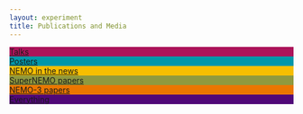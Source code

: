 ```yaml
---
layout: experiment
title: Publications and Media
---
```

<div id="beginning">
<a href="#talks">
<div class="square" style="background-color:#AC145A;" id="talks_btn">
  <div class="content">
    <div class="table">
      <div class="table-cell" >
        Talks
      </div>
    </div>
  </div>
</div>
</a>

<a href="#posters">
<div class="square" style="background-color:#0097A9;" id="poster_btn">
  <div class="content">
    <div class="table">
      <div class="table-cell">
        Posters
      </div>
    </div>
  </div>
</div>
</a>

<a href="#articles">
<div class="square" style="background-color:#F6BE00;" id="article_btn">
  <div class="content">
    <div class="table">
      <div class="table-cell">
        NEMO in the news
      </div>
    </div>
  </div>
</div>
</a>

<!-- 2nd row verticaly centered images in square columns -->
<a href="#papers">
<div class="square" style="background-color:#8F993E;" id="paper_btn">
  <div class="content">
    <div class="table">
      <div class="table-cell">
        SuperNEMO papers
      </div>
    </div>
  </div>
</div>
</a>

<a href="#nemo3">
<div class="square" style="background-color:#EA7600;" id="nemo3_btn">
  <div class="content">
    <div class="table">
      <div class="table-cell">
        NEMO-3 papers
      </div>
    </div>
  </div>
</div>
</a>
<a href="#talks">
<div class="square" style="background-color:#500778;" id="all_btn">
  <div class="content">
    <div class="table">
      <div class="table-cell">
        Everything
      </div>
    </div>
  </div>
</div>
</a>
</div>


<div id="talks" style="display:none">
<h2>Conference talks</h2>

<p>NEMO collaborators present at conferences around the world. Catch up on our progress with this archive of slides.</p>
{% assign sorted_talks = (site.data.talks | sort:"Date") | reverse %}

{% for talk in sorted_talks %}
<p><a href="{{ talk.Pdf }}" target="_blank"> <strong>{{ talk.Title }}</strong></a><br/> presented by {% if talk.Email %}<a href="mailto:{{talk.Email}}?Subject=SuperNEMO%20presentation%20enquiry" target="_top">{% endif %} {{ talk.Author | replace: "'e", "é" }}{% if talk.Email %}</a>{% endif %} {% if talk.Conference %} at <a href="{{talk.ConferenceUrl}}" target="_blank">{{talk.Conference}}</a>{% if talk.City %}, {{talk.City}}{% endif %}{% endif %}, {{ talk.Date | date_to_long_string }}</p>
{% endfor %}
<a href="#beginning">Back to top</a>
</div>

<div id="posters" style="display:none">
<h2>Posters</h2>

<p>SuperNEMO and NEMO-3 posters presented at conferences and schools.</p>
{% assign sorted_posters = (site.data.posters | sort:"Date") | reverse %}

{% for poster in sorted_posters %}
<p><a href="{{ poster.Pdf }}" target="_blank"> <strong>{{ poster.Title }}</strong></a><br/> presented by {% if poster.Email1 %}<a href="mailto:{{poster.Email1}}?Subject=SuperNEMO%20poster%20enquiry" target="_top">{% endif %} {{ poster.Author }}{% if poster.Email1 %}</a>{% endif %} {% if poster.Conference %} at <a href="{{poster.ConferenceUrl}}" target="_blank">{{poster.Conference}}</a>{% endif %}, {{ poster.Date | date_to_long_string }}</p>
{% endfor %}
<a href="#beginning">Back to top</a>
</div>

<div id="articles" style="display:none">
  <h2>NEMO in the News</h2>
  <p>Find out what the world has to say about SuperNEMO and NEMO-3.</p>
  {% assign articles_by_date = (site.public_articles | sort:"date") | reverse %}
  <div class="container-fluid">
    {% for article in articles_by_date %}
    <div class="row">
      <div class='col-xs-2'>
        <a href="{{ article.remoteurl }}" target="_blank"> <img src="{{ article.thumbnail}}" class="img-thumbnail" ></a>
          </div>
      <div class='col-xs-10'>
        <p><a href="{{ article.remoteurl }}" target="_blank"> <strong>{{ article.title }}</strong></a>, from {{ article.media }}, {{ article.date | date_to_long_string }}<br/>
        <i>{{article.abstract}}</i>
        </p>
      </div>
    </div>
    {% endfor %}    <a href="#beginning">Back to top</a>
  </div>
</div>

<div id="papers" style="display:none">
<h2>SuperNEMO Papers</h2>
<p>Journal papers from the SuperNEMO experiment.</p>
{% assign pubs_by_date = (site.publications | sort:"date") | reverse %}
{% for pub in pubs_by_date %}
<p><a href="http://dx.doi.org/{{ pub.doi }}" target="_blank"> <strong>{{ pub.title }}</strong></a><br/> <i>{{ pub.journal }}</i> {% if pub.arxiv %}<a href="https://arxiv.org/abs/{{pub.arxiv}}" target="_blank">(arXiv {{pub.arxiv}})</a>{% endif %}, {{ pub.date | date_to_long_string }}
<a role="button" data-toggle="collapse" href="#{{pub.doi| slugify}}" aria-expanded="false" aria-controls="{{pub.doi| slugify}}">Abstract</a></p>
<div  class="collapse" id="{{pub.doi| slugify}}">
<div class="well" style="overflow:auto">
{% if pub.image_url %}
<img src="{{pub.image_url}}" style="float:right; height:20em" alt="Image from {{pub.title}}">
{% endif %}
<p>{{pub.abstract}}</p>
</div>
</div>
{% endfor %}
<a href="#beginning">Back to top</a>
</div>

<div id="nemo3" style="display:none">
<h2>NEMO-3 Papers</h2>

<p>Papers from SuperNEMO's predescessor, NEMO-3.</p>

{% assign n3pubs_by_date = (site.nemothreepubs  | sort:"date") | reverse %}
{% for pub in n3pubs_by_date %}
<p><a href="http://dx.doi.org/{{ pub.doi }}" target="_blank"> <strong>{{ pub.title }}</strong></a><br/> <i>{{ pub.journal }}</i> {% if pub.arxiv %}<a href="https://arxiv.org/abs/{{pub.arxiv}}" target="_blank">(arXiv {{pub.arxiv}})</a>{% endif %}, {{ pub.date | date_to_long_string }}
<a role="button" data-toggle="collapse" href="#{{pub.doi| slugify}}" aria-expanded="false" aria-controls="{{pub.doi| slugify}}">Abstract</a></p>
<div  class="collapse" id="{{pub.doi| slugify}}">
<div class="well" style="overflow:auto">
{% if pub.image_url %}
<img src="{{pub.image_url}}" style="float:right; height:20em" alt="Image from {{pub.title}}">
{% endif %}
<p>{{pub.abstract}}</p>
</div>
</div>
{% endfor %}
<a href="#beginning">Back to top</a>
</div>
